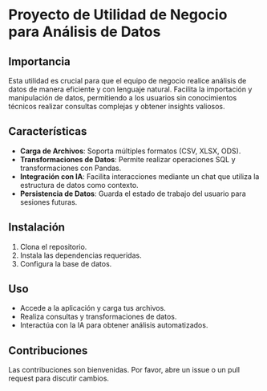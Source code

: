 # Proyecto de Utilidad de Negocio para Análisis de Datos

## Importancia
Esta utilidad es crucial para que el equipo de negocio realice análisis de datos de manera eficiente y con lenguaje natural. Facilita la importación y manipulación de datos, permitiendo a los usuarios sin conocimientos técnicos realizar consultas complejas y obtener insights valiosos.

## Características
- **Carga de Archivos**: Soporta múltiples formatos (CSV, XLSX, ODS).
- **Transformaciones de Datos**: Permite realizar operaciones SQL y transformaciones con Pandas.
- **Integración con IA**: Facilita interacciones mediante un chat que utiliza la estructura de datos como contexto.
- **Persistencia de Datos**: Guarda el estado de trabajo del usuario para sesiones futuras.

## Instalación
1. Clona el repositorio.
2. Instala las dependencias requeridas.
3. Configura la base de datos.

## Uso
- Accede a la aplicación y carga tus archivos.
- Realiza consultas y transformaciones de datos.
- Interactúa con la IA para obtener análisis automatizados.

## Contribuciones
Las contribuciones son bienvenidas. Por favor, abre un issue o un pull request para discutir cambios.

